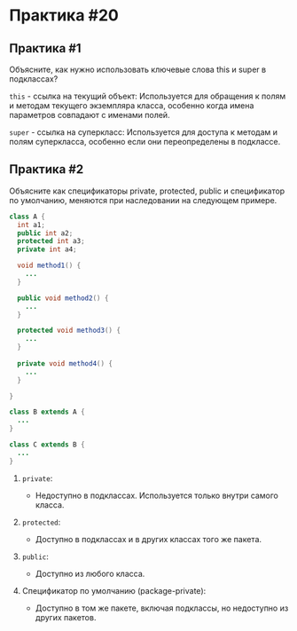 # Практика #20


## Практика #1

Объясните, как нужно использовать ключевые слова this и super в подклассах?

`this` - ссылка на текущий объект: Используется для обращения к полям и методам текущего экземпляра класса, особенно когда имена параметров совпадают с именами полей.

`super` - ссылка на суперкласс: Используется для доступа к методам и полям суперкласса, особенно если они переопределены в подклассе.

## Практика #2

Объясните как спецификаторы private, protected, public и спецификатор по умолчанию, меняются при наследовании на следующем примере.

```java
class A {
  int a1;
  public int a2;
  protected int a3;
  private int a4;

  void method1() {
    ...
  }

  public void method2() {
    ...
  }

  protected void method3() {
    ...
  }
  
  private void method4() {
    ...
  }

}

class B extends A {
  ...
}

class C extends B {
  ...
}
```

1. `private`: 
   - Недоступно в подклассах. Используется только внутри самого класса.

2. `protected`: 
   - Доступно в подклассах и в других классах того же пакета.

3. `public`: 
   - Доступно из любого класса.

4. Спецификатор по умолчанию (package-private): 
   - Доступно в том же пакете, включая подклассы, но недоступно из других пакетов.


